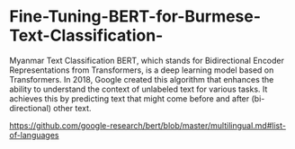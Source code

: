 # Fine-Tuning-BERT-for-Burmese-Text-Classification-
Myanmar Text Classification 
BERT, which stands for Bidirectional Encoder Representations from Transformers, is a deep learning model based on Transformers. In 2018, Google created this algorithm that enhances the ability to understand the context of unlabeled text for various tasks. It achieves this by predicting text that might come before and after (bi-directional) other text.


https://github.com/google-research/bert/blob/master/multilingual.md#list-of-languages
